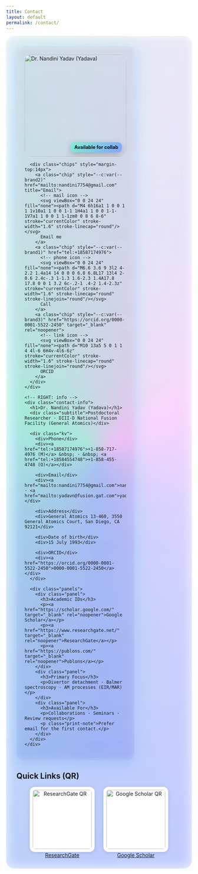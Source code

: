 ```yaml
---
title: Contact
layout: default
permalink: /contact/
---
```


<style>
/* ====== "Extraordinary" contact page (self-contained) ====== */
:root{
  --bg: #0b0d14;
  --panel: rgba(255,255,255,.06);
  --text: #e6e9ef;
  --muted: #aab1bd;
  --brand1:#84a3ff; --brand2:#7ef1d1; --brand3:#f7a6ff;
  --glow: 0 10px 30px rgba(132,163,255,.35), 0 0 60px rgba(126,241,209,.2);
}
@media (prefers-color-scheme: light){
  :root{ --bg:#f7f8fb; --panel:rgba(0,0,0,.04); --text:#0b0d14; --muted:#4a5568; }
}
body .page-content{ background:
  radial-gradient(1000px 600px at 100% -10%, rgba(132,163,255,.18), transparent 55%),
  radial-gradient(900px 600px at -10% 110%, rgba(126,241,209,.18), transparent 55%);}

/* hero frame */
.contact-hero{
  position:relative; isolation:isolate;
  border-radius:22px; padding:28px; margin:0 0 28px 0;
  background: linear-gradient(135deg, rgba(255,255,255,.08), rgba(255,255,255,.02));
  overflow:hidden;
}
.contact-hero:before{
  content:""; position:absolute; inset:-2px;
  background: conic-gradient(from 180deg, var(--brand1), var(--brand2), var(--brand3), var(--brand1));
  filter: blur(16px); opacity:.55; z-index:-2;
}
.contact-hero:after{
  content:""; position:absolute; inset:1px; border-radius:20px;
  background: linear-gradient(180deg, rgba(255,255,255,.9), rgba(255,255,255,.04));
  mix-blend-mode:overlay; opacity:.3; z-index:-1;
}

/* layout */
.contact-grid{
  display:grid; gap:28px;
  grid-template-columns: 320px 1fr;
  align-items: start;
}
@media (max-width: 900px){ .contact-grid{ grid-template-columns: 1fr; } }

/* avatar card */
.contact-avatar{
  position:relative; padding:22px; border-radius:18px;
  backdrop-filter: blur(10px); background:var(--panel);
  box-shadow: var(--glow);
}
.contact-avatar .imgwrap{
  aspect-ratio: 1 / 1; border-radius:18px; overflow:hidden; position:relative;
}
.contact-avatar img{ width:100%; height:100%; object-fit:cover; display:block; }
.badge{
  position:absolute; right:12px; bottom:12px;
  background: linear-gradient(135deg, var(--brand2), var(--brand1));
  color:#051016; font-weight:700; padding:6px 10px; border-radius:10px; font-size:.8rem;
  box-shadow: 0 6px 20px rgba(0,0,0,.25);
}

/* info card */
.contact-info{
  padding:22px; border-radius:18px; backdrop-filter: blur(10px);
  background:var(--panel);
}
.contact-info h1{ margin:.1rem 0 .35rem 0; font-size: clamp(1.6rem, 2.4vw, 2.2rem); }
.contact-info .subtitle{ color:var(--muted); margin:.2rem 0 1rem 0; }

.kv{
  display:grid; grid-template-columns: 140px 1fr; gap:10px 18px; align-items:baseline;
}
.kv div:first-child{ color:var(--muted); font-weight:600; letter-spacing:.02em; }
.kv a{ color:inherit; text-decoration: none; border-bottom:1px dotted rgba(255,255,255,.25); }
.kv a:hover{ border-bottom-color: transparent; }

.chips{ display:flex; flex-wrap:wrap; gap:10px; margin-top:14px; }
.chip{
  --c: var(--brand1);
  border:1px solid color-mix(in oklab, var(--c) 60%, transparent);
  background: linear-gradient(180deg, color-mix(in oklab, var(--c) 12%, transparent), transparent);
  color:var(--text);
  padding:6px 10px; border-radius:999px; font-size:.85rem; display:inline-flex; gap:8px; align-items:center;
  transition: transform .15s ease, box-shadow .15s ease;
}
.chip:hover{ transform: translateY(-2px); box-shadow: var(--glow); }
.chip svg{ width:16px; height:16px; }

.panels{ display:grid; gap:22px; grid-template-columns: repeat(3, 1fr); margin-top:22px;}
@media (max-width: 900px){ .panels{ grid-template-columns:1fr; } }
.panel{
  padding:18px; border-radius:16px; background:var(--panel); backdrop-filter: blur(6px);
}
.panel h3{ margin:0 0 .6rem 0; font-size:1.05rem; }
.panel p{ margin:.3rem 0; }

/* QR grid */
.qrgrid{ display:flex; gap:24px; flex-wrap:wrap; justify-content:center; }
.qrcard{ text-align:center; }
.qrcard img{
  width:160px; height:160px; object-fit:contain; background:#fff; padding:8px;
  border-radius:14px; box-shadow:0 2px 12px rgba(0,0,0,.12);
}
.print-note{ color:var(--muted); font-size:.9rem; }
@media print{
  .contact-hero{ box-shadow:none; }
  .chip, .badge{ box-shadow:none; }
}
</style>

<div class="contact-hero">
  <div class="contact-grid">
    <!-- LEFT: avatar -->
    <div class="contact-avatar">
      <div class="imgwrap">
        <!-- update the image path -->
        <img src="{{ site.baseurl }}/assets/image/Nandini_Yadava.jpg" alt="Dr. Nandini Yadav (Yadava)">
        <span class="badge">Available for collab</span>
      </div>

      <div class="chips" style="margin-top:14px">
        <a class="chip" style="--c:var(--brand2)" href="mailto:nandini7754@gmail.com" title="Email">
          <!-- mail icon -->
          <svg viewBox="0 0 24 24" fill="none"><path d="M4 6h16a1 1 0 0 1 1 1v10a1 1 0 0 1-1 1H4a1 1 0 0 1-1-1V7a1 1 0 0 1 1-1zm0 0 8 6 8-6" stroke="currentColor" stroke-width="1.6" stroke-linecap="round"/></svg>
          Email me
        </a>
        <a class="chip" style="--c:var(--brand1)" href="tel:+18587174976">
          <!-- phone icon -->
          <svg viewBox="0 0 24 24" fill="none"><path d="M6.6 3.6 9 3l2 4-2.2 1.4a14 14 0 0 0 6.8 6.8L17 13l4 2-0.6 2.4c-.3 1-1.3 1.6-2.3 1.4A17.8 17.8 0 0 1 3.2 6c-.2-1 .4-2 1.4-2.3z" stroke="currentColor" stroke-width="1.6" stroke-linecap="round" stroke-linejoin="round"/></svg>
          Call
        </a>
        <a class="chip" style="--c:var(--brand3)" href="https://orcid.org/0000-0001-5522-2450" target="_blank" rel="noopener">
          <!-- link icon -->
          <svg viewBox="0 0 24 24" fill="none"><path d="M10 13a5 5 0 1 1 4 4l-6 6H4v-4l6-6z" stroke="currentColor" stroke-width="1.6" stroke-linecap="round" stroke-linejoin="round"/></svg>
          ORCID
        </a>
      </div>
    </div>

    <!-- RIGHT: info -->
    <div class="contact-info">
      <h1>Dr. Nandini Yadav (Yadava)</h1>
      <div class="subtitle">Postdoctoral Researcher · DIII-D National Fusion Facility (General Atomics)</div>

      <div class="kv">
        <div>Phone</div>
        <div><a href="tel:+18587174976">+1-858-717-4976 (M)</a> &nbsp; · &nbsp; <a href="tel:+18584554748">+1-858-455-4748 (O)</a></div>

        <div>Email</div>
        <div><a href="mailto:nandini7754@gmail.com">nandini7754@gmail.com</a> · <a href="mailto:yadavn@fusion.gat.com">yadavn@fusion.gat.com</a></div>

        <div>Address</div>
        <div>General Atomics 13-460, 3550 General Atomics Court, San Diego, CA 92121</div>

        <div>Date of birth</div>
        <div>15 July 1993</div>

        <div>ORCID</div>
        <div><a href="https://orcid.org/0000-0001-5522-2450">0000-0001-5522-2450</a></div>
      </div>

      <div class="panels">
        <div class="panel">
          <h3>Academic IDs</h3>
          <p><a href="https://scholar.google.com/" target="_blank" rel="noopener">Google Scholar</a></p>
          <p><a href="https://www.researchgate.net/" target="_blank" rel="noopener">ResearchGate</a></p>
          <p><a href="https://publons.com/" target="_blank" rel="noopener">Publons</a></p>
        </div>
        <div class="panel">
          <h3>Primary Focus</h3>
          <p>Divertor detachment · Balmer spectroscopy · AM processes (EIR/MAR)</p>
        </div>
        <div class="panel">
          <h3>Available For</h3>
          <p>Collaborations · Seminars · Review requests</p>
          <p class="print-note">Prefer email for the first contact.</p>
        </div>
      </div>
    </div>
  </div>
</div>

## Quick Links (QR)
<div class="qrgrid">
  <div class="qrcard">
    <img src="{{ site.baseurl }}/assets/image/qr_researchgate.png" alt="ResearchGate QR">
    <div><a href="https://www.researchgate.net/" target="_blank" rel="noopener">ResearchGate</a></div>
  </div>
  <div class="qrcard">
    <img src="{{ site.baseurl }}/assets/image/qr_scholar.png" alt="Google Scholar QR">
    <div><a href="https://scholar.google.com/" target="_blank" rel="noopener">Google Scholar</a></div>
  </div>
</div>
